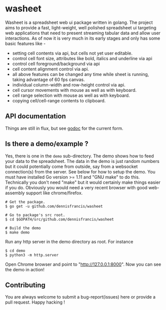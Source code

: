 # washeet
Washeet is a spreadsheet web ui package written in golang. The project aims to provide a fast, light-weight, well polished spreadsheet ui targeting web applications that need to present streaming tabular data and allow user interactions. As of now it is very much in its early stages and only has some basic features like -

* setting cell contents via api, but cells not yet user editable.
* control cell font size, attributes like bold, italics and underline via api
* control cell foreground/background via api
* cell content alignment control via api.
* all above features can be changed any time while sheet is running, taking advantage of 60 fps canvas.
* individual column-width and row-height control via api.
* cell cursor movements with mouse as well as with keyboard.
* cell range selection with mouse as well as with keyboard.
* copying cell/cell-range contents to clipboard.

## API documentation
Things are still in flux, but see [godoc](https://godoc.org/github.com/dennisfrancis/washeet) for the current form.

## Is there a demo/example ?
Yes, there is one in the `demo` sub-directory. The demo shows how to feed your data to the spreadsheet. The data in the demo is just random numbers but it could potentially come from outside, say from a websocket connection(s) from the server. See below for how to setup the demo. You must have installed Go version >= 1.11 and "GNU make" to do this. Technically you don't need "make" but it would certainly make things easier if you do. Obviously you would need a very recent browser with good web-assembly support like chrome/firefox.

```
# Get the package.
$ go get -u github.com/dennisfrancis/washeet

# Go to package's src root.
$ cd $GOPATH/src/github.com/dennisfrancis/washeet

# Build the demo
$ make demo
```

Run any http server in the demo directory as root. For instance
```
$ cd demo
$ python3 -m http.server
```
Open Chrome browser and point to "http://127.0.0.1:8000". Now you can see the demo in action!

## Contributing
You are always welcome to submit a bug-report(issues) here or provide a pull request. Happy hacking !
